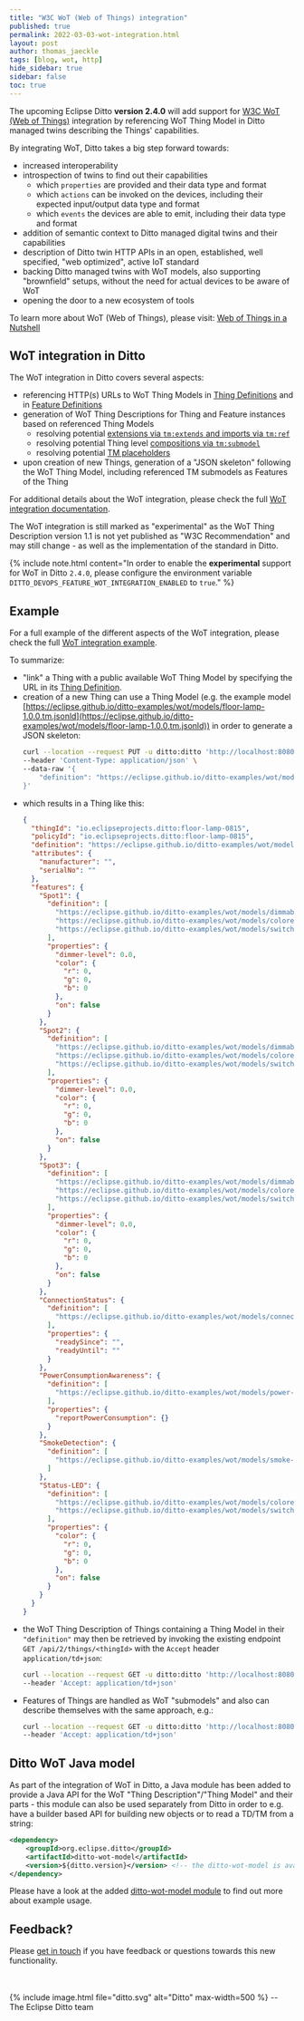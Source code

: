 ```yaml
---
title: "W3C WoT (Web of Things) integration"
published: true
permalink: 2022-03-03-wot-integration.html
layout: post
author: thomas_jaeckle
tags: [blog, wot, http]
hide_sidebar: true
sidebar: false
toc: true
---
```


The upcoming Eclipse Ditto **version 2.4.0** will add support for [W3C WoT (Web of Things)](https://www.w3.org/WoT/) 
integration by referencing WoT Thing Model in Ditto managed twins describing the Things' capabilities.

By integrating WoT, Ditto takes a big step forward towards:
* increased interoperability
* introspection of twins to find out their capabilities 
    * which `properties` are provided and their data type and format
    * which `actions` can be invoked on the devices, including their expected input/output data type and format 
    * which `events` the devices are able to emit, including their data type and format
* addition of semantic context to Ditto managed digital twins and their capabilities
* description of Ditto twin HTTP APIs in an open, established, well specified, "web optimized", active IoT standard
* backing Ditto managed twins with WoT models, also supporting "brownfield" setups, without the need for actual devices to be aware of WoT
* opening the door to a new ecosystem of tools

To learn more about WoT (Web of Things), please visit: [Web of Things in a Nutshell](https://www.w3.org/WoT/documentation/)


## WoT integration in Ditto

The WoT integration in Ditto covers several aspects:
* referencing HTTP(s) URLs to WoT Thing Models in [Thing Definitions](basic-thing.html#definition) and in [Feature Definitions](basic-feature.html#feature-definition)
* generation of WoT Thing Descriptions for Thing and Feature instances based on referenced Thing Models
    * resolving potential [extensions via `tm:extends` and imports via `tm:ref`](https://www.w3.org/TR/wot-thing-description11/#thing-model-extension-import)
    * resolving potential Thing level [compositions via `tm:submodel`](https://www.w3.org/TR/wot-thing-description11/#thing-model-composition)
    * resolving potential [TM placeholders](https://www.w3.org/TR/wot-thing-description11/#thing-model-td-placeholder)
* upon creation of new Things, generation of a "JSON skeleton" following the WoT Thing Model, including referenced 
  TM submodels as Features of the Thing

For additional details about the WoT integration, please check the full 
[WoT integration documentation](basic-wot-integration.html).

The WoT integration is still marked as "experimental" as the WoT Thing Description version 1.1 is not yet published as
"W3C Recommendation" and may still change - as well as the implementation of the standard in Ditto.

{% include note.html content="In order to enable the **experimental** support for WoT in Ditto `2.4.0`, please
      configure the environment variable `DITTO_DEVOPS_FEATURE_WOT_INTEGRATION_ENABLED` to `true`." %}

## Example 

For a full example of the different aspects of the WoT integration, please check the full 
[WoT integration example](basic-wot-integration-example.html).

To summarize:
* "link" a Thing with a public available WoT Thing Model by specifying the URL in its [Thing Definition](basic-thing.html#definition).
* creation of a new Thing can use a Thing Model (e.g. the example model [https://eclipse.github.io/ditto-examples/wot/models/floor-lamp-1.0.0.tm.jsonld](https://eclipse.github.io/ditto-examples/wot/models/floor-lamp-1.0.0.tm.jsonld)) in order to generate a JSON skeleton:
    ```bash
    curl --location --request PUT -u ditto:ditto 'http://localhost:8080/api/2/things/io.eclipseprojects.ditto:floor-lamp-0815' \
    --header 'Content-Type: application/json' \
    --data-raw '{
        "definition": "https://eclipse.github.io/ditto-examples/wot/models/floor-lamp-1.0.0.tm.jsonld"
    }'
    ```
* which results in a Thing like this:
  ```json
  {
    "thingId": "io.eclipseprojects.ditto:floor-lamp-0815",
    "policyId": "io.eclipseprojects.ditto:floor-lamp-0815",
    "definition": "https://eclipse.github.io/ditto-examples/wot/models/floor-lamp-1.0.0.tm.jsonld",
    "attributes": {
      "manufacturer": "",
      "serialNo": ""
    },
    "features": {
      "Spot1": {
        "definition": [
          "https://eclipse.github.io/ditto-examples/wot/models/dimmable-colored-lamp-1.0.0.tm.jsonld",
          "https://eclipse.github.io/ditto-examples/wot/models/colored-lamp-1.0.0.tm.jsonld",
          "https://eclipse.github.io/ditto-examples/wot/models/switchable-1.0.0.tm.jsonld"
        ],
        "properties": {
          "dimmer-level": 0.0,
          "color": {
            "r": 0,
            "g": 0,
            "b": 0
          },
          "on": false
        }
      },
      "Spot2": {
        "definition": [
          "https://eclipse.github.io/ditto-examples/wot/models/dimmable-colored-lamp-1.0.0.tm.jsonld",
          "https://eclipse.github.io/ditto-examples/wot/models/colored-lamp-1.0.0.tm.jsonld",
          "https://eclipse.github.io/ditto-examples/wot/models/switchable-1.0.0.tm.jsonld"
        ],
        "properties": {
          "dimmer-level": 0.0,
          "color": {
            "r": 0,
            "g": 0,
            "b": 0
          },
          "on": false
        }
      },
      "Spot3": {
        "definition": [
          "https://eclipse.github.io/ditto-examples/wot/models/dimmable-colored-lamp-1.0.0.tm.jsonld",
          "https://eclipse.github.io/ditto-examples/wot/models/colored-lamp-1.0.0.tm.jsonld",
          "https://eclipse.github.io/ditto-examples/wot/models/switchable-1.0.0.tm.jsonld"
        ],
        "properties": {
          "dimmer-level": 0.0,
          "color": {
            "r": 0,
            "g": 0,
            "b": 0
          },
          "on": false
        }
      },
      "ConnectionStatus": {
        "definition": [
          "https://eclipse.github.io/ditto-examples/wot/models/connection-status-1.0.0.tm.jsonld"
        ],
        "properties": {
          "readySince": "",
          "readyUntil": ""
        }
      },
      "PowerConsumptionAwareness": {
        "definition": [
          "https://eclipse.github.io/ditto-examples/wot/models/power-consumption-aware-1.0.0.tm.jsonld"
        ],
        "properties": {
          "reportPowerConsumption": {}
        }
      },
      "SmokeDetection": {
        "definition": [
          "https://eclipse.github.io/ditto-examples/wot/models/smoke-detector-1.0.0.tm.jsonld"
        ]
      },
      "Status-LED": {
        "definition": [
          "https://eclipse.github.io/ditto-examples/wot/models/colored-lamp-1.0.0.tm.jsonld",
          "https://eclipse.github.io/ditto-examples/wot/models/switchable-1.0.0.tm.jsonld"
        ],
        "properties": {
          "color": {
            "r": 0,
            "g": 0,
            "b": 0
          },
          "on": false
        }
      }
    }
  }
  ```
* the WoT Thing Description of Things containing a Thing Model in their `"definition"` may then be retrieved by invoking 
  the existing endpoint<br/>
  `GET /api/2/things/<thingId>` with the `Accept` header `application/td+json`:
  ```bash
  curl --location --request GET -u ditto:ditto 'http://localhost:8080/api/2/things/io.eclipseprojects.ditto:floor-lamp-0815' \
  --header 'Accept: application/td+json'
  ```
* Features of Things are handled as WoT "submodels" and also can describe themselves with the same approach, e.g.: 
  ```bash
  curl --location --request GET -u ditto:ditto 'http://localhost:8080/api/2/things/io.eclipseprojects.ditto:floor-lamp-0815/features/Spot1' \
  --header 'Accept: application/td+json'
  ```


## Ditto WoT Java model

As part of the integration of WoT in Ditto, a Java module has been added to provide a Java API for the WoT 
"Thing Description"/"Thing Model" and their parts - this module can also be used separately from Ditto in order to
e.g. have a builder based API for building new objects or to read a TD/TM from a string:

```xml
<dependency>
    <groupId>org.eclipse.ditto</groupId>
    <artifactId>ditto-wot-model</artifactId>
    <version>${ditto.version}</version> <!-- the ditto-wot-model is available since "ditto.version" 2.4.0 -->
</dependency>
```

Please have a look at the added [ditto-wot-model module](https://github.com/eclipse/ditto/tree/master/wot/model) to find
out more about example usage.


## Feedback?

Please [get in touch](feedback.html) if you have feedback or questions towards this new functionality.

<br/>
<br/>
{% include image.html file="ditto.svg" alt="Ditto" max-width=500 %}
--<br/> 
The Eclipse Ditto team
